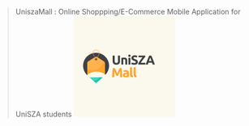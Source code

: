 > UniszaMall : Online Shoppping/E-Commerce Mobile Application for UniSZA students
> ![Thumbnail Of Project](./logo.png)
